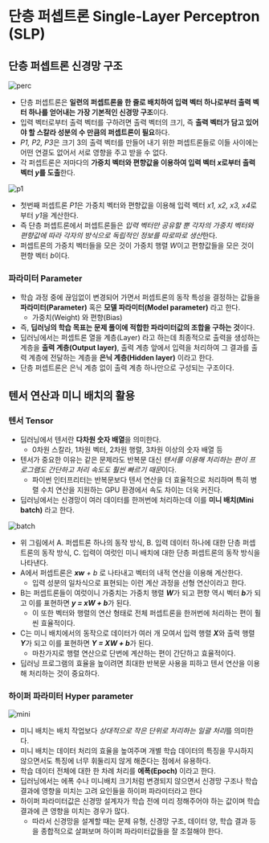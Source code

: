 # 단층 퍼셉트론 Single-Layer Perceptron (SLP)

## 단층 퍼셉트론 신경망 구조
![perc](https://user-images.githubusercontent.com/28593767/111940487-33d1ed00-8b12-11eb-9923-7ec94c9ef3e3.png)

* 단층 퍼셉트론은 **일련의 퍼셉트론을 한 줄로 배치하여 입력 벡터 하나로부터 출력 벡터 하나를 얻어내는 가장 기본적인 신경망 구조**이다.
* 입력 벡터로부터 출력 벡터를 구하려면 출력 벡터의 크기, 즉 **출력 벡터가 담고 있어야 할 스칼라 성분의 수 만큼의 퍼셉트론이 필요**하다.
* *P1, P2, P3*은 크기 3의 출력 벡터를 만들어 내기 위한 퍼셉트론들로 이들 사이에는 어떤 연결도 없어서 서로 영향을 주고 받을 수 없다.
* 각 퍼셉트론은 저마다의 **가중치 벡터와 편향값을 이용하여 입력 벡터 *x*로부터 출력 벡터 *y*를 도출**한다.

![p1](https://user-images.githubusercontent.com/28593767/111940494-36344700-8b12-11eb-919a-2db5ddb0d616.png)

* 첫번째 퍼셉트론 *P1*은 가중치 벡터와 편향값을 이용해 입력 벡터 *x1, x2, x3, x4*로부터 *y1*을 계산한다.
* 즉 단층 퍼셉트론에서 퍼셉트론들은 *입력 벡터만 공유할 뿐 각자의 가중치 벡터와 편향값에 따라 각자의 방식으로 독립적인 정보를 따로따로 생산*한다.
* 퍼셉트론의 가중치 벡터들을 모은 것이 가중치 행렬 *W*이고 편향값들을 모은 것이 편향 벡터 *b*이다.


### 파라미터 Parameter
* 학습 과정 중에 끊임없이 변경되어 가면서 퍼셉트론의 동작 특성을 결정하는 값들을 **파라미터(Parameter)** 혹은 **모델 파라미터(Model parameter)** 라고 한다.
    + 가중치(Weight) 와 편향(Bias)
* 즉, **딥러닝의 학습 목표는 문제 풀이에 적합한 파라미터값의 조합을 구하는 것**이다.
* 딥러닝에서는 퍼셉트론 열을 계층(Layer) 라고 하는데 최종적으로 출력을 생성하는 계층을 **출력 계층(Output layer)**, 출력 계층 앞에서 입력을 처리하여 그 결과를 출력 계층에 전달하는 계층을 **은닉 계층(Hidden layer)** 이라고 한다.
* 단층 퍼셉트론은 은닉 계층 없이 출력 계층 하나만으로 구성되는 구조이다.


## 텐서 연산과 미니 배치의 활용 

### 텐서 Tensor
* 딥러닝에서 텐서란 **다차원 숫자 배열**을 의미한다.
    + 0차원 스칼라, 1차원 벡터, 2차원 행렬, 3차원 이상의 숫자 배열 등
* 텐서가 중요한 이유는 같은 문제라도 반복문 대신 *텐서를 이용해 처리하는 편이 프로그램도 간단하고 처리 속도도 훨씬 빠르기 때문*이다.
    + 파이썬 인터프리터는 반복문보다 텐서 연산을 더 효율적으로 처리하며 특히 병렬 수치 연산을 지원하는 GPU 환경에서 속도 차이는 더욱 커진다.
* 딥러닝에서는 신경망이 여러 데이터를 한꺼번에 처리하는데 이를 **미니 배치(Mini batch)** 라고 한다.

![batch](https://user-images.githubusercontent.com/28593767/111943496-e5741c80-8b18-11eb-813f-421e0a048341.png)

* 위 그림에서 A. 퍼셉트론 하나의 동작 방식, B. 입력 데이터 하나에 대한 단층 퍼셉트론의 동작 방식, C. 입력이 여럿인 미니 배치에 대한 단층 퍼셉트론의 동작 방식을 나타낸다.
* A에서 퍼셉트론은 ***xw** + b* 로 나타내고 벡터의 내적 연산을 이용해 계산한다.
    + 입력 성분의 일차식으로 표현되는 이런 계산 과정을 선형 연산이라고 한다.
* B는 퍼셉트론들이 여럿이니 가중치는 가중치 행렬 ***W***가 되고 편향 역시 벡터 ***b***가 되고 이를 표현하면 ***y = xW + b***가 된다.
    + 이 또한 벡터와 행렬의 연산 형태로 전체 퍼셉트론을 한꺼번에 처리하는 편이 훨씬 효율적이다.
* C는 미니 배치에서의 동작으로 데이터가 여러 개 모여서 입력 행렬 ***X***와 출력 행렬 ***Y***가 되고 이를 표현하면 ***Y = XW + b***가 된다.
    + 마찬가지로 행렬 연산으로 단번에 계산하는 편이 간단하고 효율적이다.
* 딥러닝 프로그램의 효율을 높이려면 최대한 반복문 사용을 피하고 텐서 연산을 이용해 처리하는 것이 중요하다.

### 하이퍼 파라미터 Hyper parameter
![mini](https://user-images.githubusercontent.com/28593767/111943498-e60cb300-8b18-11eb-8a7e-c558e85c358d.png)

* 미니 배치는 배치 작업보다 *상대적으로 작은 단위로 처리하는 일괄 처리*를 의미한다.
* 미니 배치는 데이터 처리의 효율을 높여주며 개별 학습 데이터의 특징을 무시하지 않으면서도 특징에 너무 휘둘리지 않게 해준다는 점에서 유용하다.
* 학습 데이터 전체에 대한 한 차례 처리를 **에폭(Epoch)** 이라고 한다. 
* 딥러닝에서는 에폭 수나 미니배치 크기처럼 변경되지 않으면서 신경망 구조나 학습 결과에 영향을 미치는 고려 요인들을 하이퍼 파라미터라고 한다
* 하이퍼 파라미터값은 신경망 설계자가 학습 전에 미리 정해주어야 하는 값이며 학습 결과에 큰 영향을 미치는 경우가 많다.
    + 따라서 신경망을 설계할 때는 문제 유형, 신경망 구조, 데이터 양, 학습 결과 등을 종합적으로 살펴보며 하이퍼 파라미터값들을 잘 조절해야 한다.



